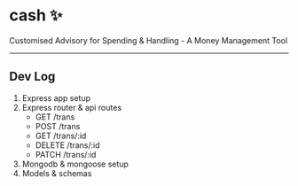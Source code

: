 # cash ✨

Customised Advisory for Spending &amp; Handling - A Money Management Tool

---

## Dev Log

1. Express app setup
2. Express router & api routes
   - GET /trans
   - POST /trans
   - GET /trans/:id
   - DELETE /trans/:id
   - PATCH /trans/:id
3. Mongodb & mongoose setup
4. Models & schemas
